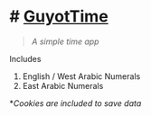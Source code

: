 # # [GuyotTime](https://guyotjs.github.io/tm)

> *A simple time app* 

Includes
1. English / West Arabic Numerals
2. East Arabic Numerals

**Cookies are included to save data*
